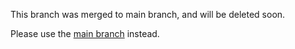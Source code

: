 This branch was merged to main branch, and will be deleted soon.

Please use the [main branch](https://github.com/end-4/dots-hyprland) instead.
